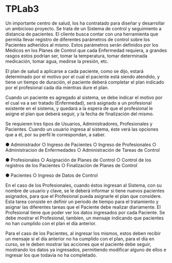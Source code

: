 # TPLab3
 
Un importante centro de salud, los ha contratado para diseñar y desarrollar un ambicioso
proyecto. Se trata de un Sistema de control y seguimiento a distancia de pacientes.
El cliente busca contar con una herramienta que permita llevar registro de diferentes
parámetros de control sobre los Pacientes adheridos al mismo. Estos parámetros serán
definidos por los Médicos en los Planes de Control que cada Enfermedad requiera, a
grandes rasgos estos podrían ser, tomar la temperatura, tomar determinada medicación,
tomar agua, medirse la presión, etc.

El plan de salud a aplicarse a cada paciente, como se dijo, estará determinado por el motivo
por el cual el paciente está siendo atendido, y tiene un tiempo de duración, el paciente
deberá completar el plan indicado por el profesional cada día mientras dure el plan.

Cuando un paciente es agregado al sistema, se debe indicar el motivo por el cual va a ser
tratado (Enfermedad), será asignado a un profesional existente en el sistema, y quedará a
la espera de que el profesional le asigne el plan que deberá seguir, y la fecha de finalización
del mismo.

Se requieren tres tipos de Usuarios, Administradores, Profesionales y Pacientes. Cuando un
usuario ingresa al sistema, éste verá las opciones que a él, por su perfil le correspondan, a
saber.

● Administrador
○ Ingreso de Pacientes
○ Ingreso de Profesionales
○ Administracion de Enfermedades
○ Administración de Tareas de Control

● Profesionales
○ Asignación de Planes de Control
○ Control de los registros de los Pacientes
○ Finalización de Planes de Control

● Pacientes
○ Ingreso de Datos de Control

En el caso de los Profesionales, cuando éstos ingresan al Sistema, con su nombre de
usuario y clave, se le deberá informar si tiene nuevos pacientes asignados, para que el
Profesional pueda asignarle el plan que considere. Esta tarea consiste en definir un periodo
de tiempo para el tratamiento y asignar las diferentes tareas que el Paciente debe realizar
diariamente. El Profesional tiene que poder ver los datos ingresados por cada Paciente. Se
debe mostrar el Profesional, tambíen, un mensaje indicando que pacientes no han cumplido
con el plan el día anterior.

Para el caso de los Pacientes, al ingresar los mismos, estos deben recibir un mensaje si el
día anterior no ha cumplido con el plan, para el día en curso, se le deben mostrar las
acciones que el paciente debe seguir, mostrando los datos ya ingresados, permitiendo
modificar alguno de ellos e ingresar los que todavía no ha completado.
